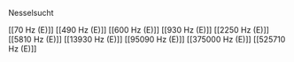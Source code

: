 Nesselsucht

[[70 Hz (E)]]
[[490 Hz (E)]]
[[600 Hz (E)]]
[[930 Hz (E)]]
[[2250 Hz (E)]]
[[5810 Hz (E)]]
[[13930 Hz (E)]]
[[95090 Hz (E)]]
[[375000 Hz (E)]]
[[525710 Hz (E)]]
